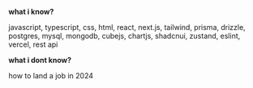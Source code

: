 **what i know?**

javascript, typescript, css, html, react, next.js, tailwind, prisma, drizzle, postgres, mysql, mongodb, cubejs, chartjs, shadcnui, zustand, eslint, vercel, rest api

**what i dont know?**

how to land a job in 2024
